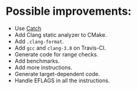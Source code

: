 # Possible improvements:

* Use [Catch](https://github.com/philsquared/Catch)
* Add Clang static analyzer to CMake.
* Add `.clang-format`.
* Add `gcc` and `clang-3.8` on Travis-CI.
* Generate code for range checks.
* Add benchmarks.
* Add more instructions.
* Generate target-dependent code.
* Handle EFLAGS in all the instructions.
